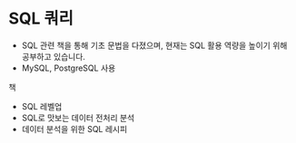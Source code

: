 # SQL 쿼리

- SQL 관련 책을 통해 기초 문법을 다졌으며, 현재는 SQL 활용 역량을 높이기 위해 공부하고 있습니다.
- MySQL, PostgreSQL 사용


책
- SQL 레벨업
- SQL로 맛보는 데이터 전처리 분석
- 데이터 분석을 위한 SQL 레시피
